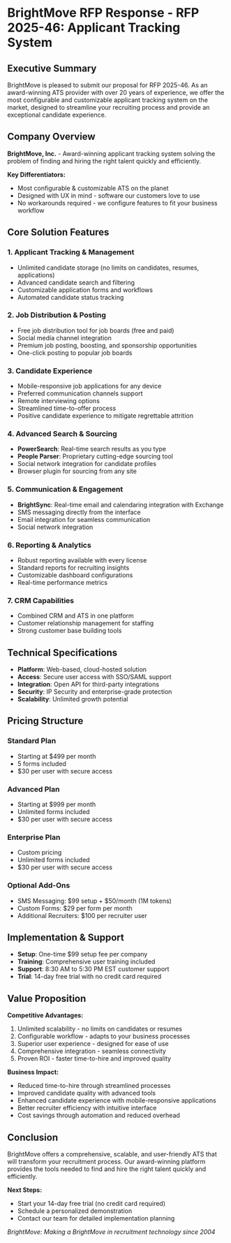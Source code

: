 # BrightMove RFP Response - RFP 2025-46: Applicant Tracking System

## Executive Summary

BrightMove is pleased to submit our proposal for RFP 2025-46. As an award-winning ATS provider with over 20 years of experience, we offer the most configurable and customizable applicant tracking system on the market, designed to streamline your recruiting process and provide an exceptional candidate experience.

## Company Overview

**BrightMove, Inc.** - Award-winning applicant tracking system solving the problem of finding and hiring the right talent quickly and efficiently.

**Key Differentiators:**
- Most configurable & customizable ATS on the planet
- Designed with UX in mind - software our customers love to use
- No workarounds required - we configure features to fit your business workflow

## Core Solution Features

### 1. Applicant Tracking & Management
- Unlimited candidate storage (no limits on candidates, resumes, applications)
- Advanced candidate search and filtering
- Customizable application forms and workflows
- Automated candidate status tracking

### 2. Job Distribution & Posting
- Free job distribution tool for job boards (free and paid)
- Social media channel integration
- Premium job posting, boosting, and sponsorship opportunities
- One-click posting to popular job boards

### 3. Candidate Experience
- Mobile-responsive job applications for any device
- Preferred communication channels support
- Remote interviewing options
- Streamlined time-to-offer process
- Positive candidate experience to mitigate regrettable attrition

### 4. Advanced Search & Sourcing
- **PowerSearch**: Real-time search results as you type
- **People Parser**: Proprietary cutting-edge sourcing tool
- Social network integration for candidate profiles
- Browser plugin for sourcing from any site

### 5. Communication & Engagement
- **BrightSync**: Real-time email and calendaring integration with Exchange
- SMS messaging directly from the interface
- Email integration for seamless communication
- Social network integration

### 6. Reporting & Analytics
- Robust reporting available with every license
- Standard reports for recruiting insights
- Customizable dashboard configurations
- Real-time performance metrics

### 7. CRM Capabilities
- Combined CRM and ATS in one platform
- Customer relationship management for staffing
- Strong customer base building tools

## Technical Specifications

- **Platform**: Web-based, cloud-hosted solution
- **Access**: Secure user access with SSO/SAML support
- **Integration**: Open API for third-party integrations
- **Security**: IP Security and enterprise-grade protection
- **Scalability**: Unlimited growth potential

## Pricing Structure

### Standard Plan
- Starting at $499 per month
- 5 forms included
- $30 per user with secure access

### Advanced Plan
- Starting at $999 per month
- Unlimited forms included
- $30 per user with secure access

### Enterprise Plan
- Custom pricing
- Unlimited forms included
- $30 per user with secure access

### Optional Add-Ons
- SMS Messaging: $99 setup + $50/month (1M tokens)
- Custom Forms: $29 per form per month
- Additional Recruiters: $100 per recruiter user

## Implementation & Support

- **Setup**: One-time $99 setup fee per company
- **Training**: Comprehensive user training included
- **Support**: 8:30 AM to 5:30 PM EST customer support
- **Trial**: 14-day free trial with no credit card required

## Value Proposition

**Competitive Advantages:**
1. Unlimited scalability - no limits on candidates or resumes
2. Configurable workflow - adapts to your business processes
3. Superior user experience - designed for ease of use
4. Comprehensive integration - seamless connectivity
5. Proven ROI - faster time-to-hire and improved quality

**Business Impact:**
- Reduced time-to-hire through streamlined processes
- Improved candidate quality with advanced tools
- Enhanced candidate experience with mobile-responsive applications
- Better recruiter efficiency with intuitive interface
- Cost savings through automation and reduced overhead

## Conclusion

BrightMove offers a comprehensive, scalable, and user-friendly ATS that will transform your recruitment process. Our award-winning platform provides the tools needed to find and hire the right talent quickly and efficiently.

**Next Steps:**
- Start your 14-day free trial (no credit card required)
- Schedule a personalized demonstration
- Contact our team for detailed implementation planning

*BrightMove: Making a BrightMove in recruitment technology since 2004* 